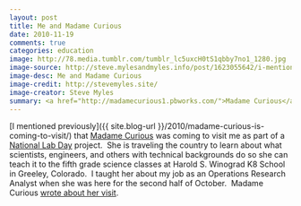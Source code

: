 ```yaml
---
layout: post
title: Me and Madame Curious
date: 2010-11-19
comments: true
categories: education
image: http://78.media.tumblr.com/tumblr_lc5uxcH0tS1qbby7no1_1280.jpg
image-source: http://steve.mylesandmyles.info/post/1623055642/i-mentioned-previously-that-madame-curious-was
image-desc: Me and Madame Curious
image-credit: http://stevemyles.site/
image-creator: Steve Myles
summary: <a href="http://madamecurious1.pbworks.com/">Madame Curious</a> came to visit me to learn about my job and O.R.
---
```


[I mentioned previously]({{ site.blog-url }}/2010/madame-curious-is-coming-to-visit/) that [Madame Curious](http://madamecurious1.pbworks.com/) was coming to visit me as part of a [National Lab Day](http://www.nationallabday.org/) project.&nbsp; She is traveling the country to learn about what scientists, engineers, and others with technical backgrounds do so she can teach it to the fifth grade science classes at Harold S. Winograd K8 School in Greeley, Colorado.&nbsp; I taught her about my job as an Operations Research Analyst when she was here for the second half of October.&nbsp; Madame Curious [wrote about her visit](http://madamecurious1.pbworks.com/w/page/32833131/Hewlett-Packard,%20Houston,%20TX).